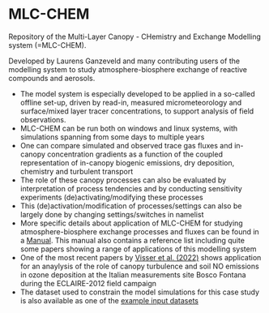 # MLC-CHEM
Repository of the Multi-Layer Canopy - CHemistry and Exchange Modelling system (=MLC-CHEM). 

Developed by Laurens Ganzeveld and many contributing users of the modelling system to study atmosphere-biosphere exchange of reactive compounds and aerosols. 
* The model system is especially developed to be applied in a so-called offline set-up, driven by read-in, measured micrometeorology and surface/mixed layer tracer concentrations, to support analysis of field observations. 
* MLC-CHEM can be run both on windows and linux systems, with simulations spanning from some days to multiple years
* One can compare simulated and observed trace gas fluxes and in-canopy concentration gradients as a function of the coupled representation of in-canopy biogenic emissions, dry deposition, chemistry and turbulent transport 
* The role of these canopy processes can also be evaluated by interpretation of process tendencies and by conducting sensitivity experiments (de)activating/modifying these processes 
* This (de)activation/modification of processes/settings can also be largely done by changing settings/switches in namelist
* More specific details about application of MLC-CHEM for studying atmosphere-biosphere exchange processes and fluxes can be found in a [Manual](https://github.com/ganzeveld/MLC-CHEM/blob/f09148c428623f02c8abdc83506b2f7dbd29a2b6/documentation/Manual_MLC_CHEMv5.pdf). This  manual also contains a reference list including quite some papers showing a range of applications of this modelling system 
* One of the most recent papers by [Visser et al. (2022)](https://github.com/ganzeveld/MLC-CHEM/blob/c0d13c1c11b3495a582ec493c03720d2b8a271ec/documentation/Visser%20et%20al.%20O3%20deposition%20impact%20assessment%20and%20O3%20flux%20partioning%20acp-21-18393-2021.pdf) shows application for an anaylysis of the role of canopy turbulence and soil NO emissions in ozone deposition at the Italian measurements site Bosco Fontana during the ECLAIRE-2012 field campaign 
* The dataset used to constrain the model simulations for this case study is also available as one of the [example input datasets](https://github.com/ganzeveld/MLC-CHEM/blob/d84e8fd8967e9c55eee8e3fa69d025b607c737a5/input/BFt_20120624_20120711.inp)  
